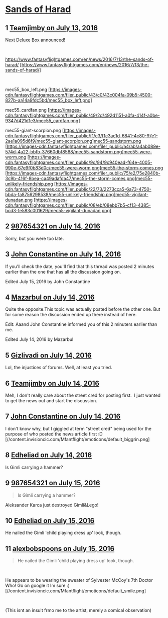 # [Sands of Harad](https://community.fantasyflightgames.com/topic/224885-sands-of-harad/)

## 1 [Teamjimby on July 13, 2016](https://community.fantasyflightgames.com/topic/224885-sands-of-harad/?do=findComment&comment=2307876)

Next Deluxe Box announced!

 

https://www.fantasyflightgames.com/en/news/2016/7/13/the-sands-of-harad/ [https://www.fantasyflightgames.com/en/news/2016/7/13/the-sands-of-harad/]

 

mec55_box_left.png [https://images-cdn.fantasyflightgames.com/filer_public/43/c0/43c004fa-09b5-4500-827b-aa14a9fdc5bd/mec55_box_left.png]

mec55_cardfan.png [https://images-cdn.fantasyflightgames.com/filer_public/49/2d/492d1151-a0fa-414f-a0be-9347d421d1e3/mec55_cardfan.png]

mec55-giant-scorpion.png [https://images-cdn.fantasyflightgames.com/filer_public/f1/c3/f1c3ac1d-6841-4c80-97e1-2ae1a095d6f9/mec55-giant-scorpion.png]mec55-sandstorm.png [https://images-cdn.fantasyflightgames.com/filer_public/a4/ab/a4ab089e-574d-4a22-bbfb-37660dbf8588/mec55-sandstorm.png]mec55-were-worm.png [https://images-cdn.fantasyflightgames.com/filer_public/9c/94/9c940ead-f64e-4005-990e-67e9f0b83d0c/mec55-were-worm.png]mec55-the-storm-comes.png [https://images-cdn.fantasyflightgames.com/filer_public/75/e2/75e2840b-3c9b-416f-8bea-ca49adafda47/mec55-the-storm-comes.png]mec55-unlikely-friendship.png [https://images-cdn.fantasyflightgames.com/filer_public/22/73/2273cca5-6a73-4750-bbda-fa8756298538/mec55-unlikely-friendship.png]mec55-vigilant-dunadan.png [https://images-cdn.fantasyflightgames.com/filer_public/08/eb/08ebb7b5-cf13-4385-bcd3-fe583c001629/mec55-vigilant-dunadan.png]

## 2 [987654321 on July 14, 2016](https://community.fantasyflightgames.com/topic/224885-sands-of-harad/?do=findComment&comment=2309449)

Sorry, but you were too late.

## 3 [John Constantine on July 14, 2016](https://community.fantasyflightgames.com/topic/224885-sands-of-harad/?do=findComment&comment=2309554)

If you'll check the date, you'll find that this thread was posted 2 minutes earlier than the one that has all the discussion going on.

Edited July 15, 2016 by John Constantine

## 4 [Mazarbul on July 14, 2016](https://community.fantasyflightgames.com/topic/224885-sands-of-harad/?do=findComment&comment=2309556)

Quite the opposite.This topic was actually posted before the other one. But for some reason the discussion ended up there instead of here.

Edit: Aaand John Constantine informed you of this 2 minuters earlier than me.

Edited July 14, 2016 by Mazarbul

## 5 [Gizlivadi on July 14, 2016](https://community.fantasyflightgames.com/topic/224885-sands-of-harad/?do=findComment&comment=2309977)

Lol, the injustices of forums. Well, at least you tried.

## 6 [Teamjimby on July 14, 2016](https://community.fantasyflightgames.com/topic/224885-sands-of-harad/?do=findComment&comment=2310172)

Meh, I don't really care about the street cred for posting first.  I just wanted to get the news out and start the discussion.

## 7 [John Constantine on July 14, 2016](https://community.fantasyflightgames.com/topic/224885-sands-of-harad/?do=findComment&comment=2310180)

I don't know why, but I giggled at term "street cred" being used for the purpose of who posted the news article first :D [//content.invisioncic.com/Mfantflight/emoticons/default_biggrin.png]

## 8 [Edheliad on July 14, 2016](https://community.fantasyflightgames.com/topic/224885-sands-of-harad/?do=findComment&comment=2310262)

Is Gimli carrying a hammer?

## 9 [987654321 on July 15, 2016](https://community.fantasyflightgames.com/topic/224885-sands-of-harad/?do=findComment&comment=2310982)

> Is Gimli carrying a hammer?

Aleksander Karca just destroyed Gimli&Lego!

## 10 [Edheliad on July 15, 2016](https://community.fantasyflightgames.com/topic/224885-sands-of-harad/?do=findComment&comment=2311057)

He nailed the Gimli 'child playing dress up' look, though.

## 11 [alexbobspoons on July 15, 2016](https://community.fantasyflightgames.com/topic/224885-sands-of-harad/?do=findComment&comment=2311184)

> He nailed the Gimli 'child playing dress up' look, though.

 

He appears to be wearing the sweater of Sylvester McCoy's 7th Doctor Who! Go on google it Im sure :) [//content.invisioncic.com/Mfantflight/emoticons/default_smile.png]

 

(This isnt an insult frmo me to the artist, merely a comical observation)

